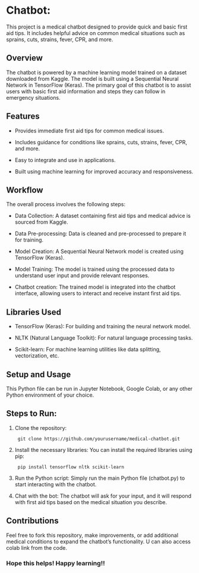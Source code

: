 # Chatbot:
This project is a medical chatbot designed to provide quick and basic first aid tips. It includes helpful advice on common medical situations such as sprains, cuts, strains, fever, CPR, and more.

## Overview
The chatbot is powered by a machine learning model trained on a dataset downloaded from Kaggle. The model is built using a Sequential Neural Network in TensorFlow (Keras). The primary goal of this chatbot is to assist users with basic first aid information and steps they can follow in emergency situations.

## Features
- Provides immediate first aid tips for common medical issues.

- Includes guidance for conditions like sprains, cuts, strains, fever, CPR, and more.

- Easy to integrate and use in applications.

- Built using machine learning for improved accuracy and responsiveness.

## Workflow
The overall process involves the following steps:

- Data Collection: A dataset containing first aid tips and medical advice is sourced from Kaggle.

- Data Pre-processing: Data is cleaned and pre-processed to prepare it for training.

- Model Creation: A Sequential Neural Network model is created using TensorFlow (Keras).

- Model Training: The model is trained using the processed data to understand user input and provide relevant responses.

- Chatbot creation: The trained model is integrated into the chatbot interface, allowing users to interact and receive instant first aid tips.

## Libraries Used
- TensorFlow (Keras): For building and training the neural network model.

- NLTK (Natural Language Toolkit): For natural language processing tasks.

- Scikit-learn: For machine learning utilities like data splitting, vectorization, etc.

## Setup and Usage
This Python file can be run in Jupyter Notebook, Google Colab, or any other Python environment of your choice.

## Steps to Run:
1. Clone the repository:

        git clone https://github.com/yourusername/medical-chatbot.git

2. Install the necessary libraries: You can install the required libraries using pip:

        pip install tensorflow nltk scikit-learn

3. Run the Python script: Simply run the main Python file (chatbot.py) to start interacting with the chatbot.

4. Chat with the bot: The chatbot will ask for your input, and it will respond with first aid tips based on the medical situation you describe.

## Contributions
Feel free to fork this repository, make improvements, or add additional medical conditions to expand the chatbot’s functionality. U can also access colab link from the code.

### Hope this helps! Happy learning!!
